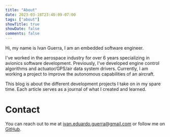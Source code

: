 ```yaml
---
title: "About"
date: 2023-03-18T23:40:09-07:00
tags: ["about"]
showTitle: true
showDate: false
comments: false
---
```


Hi, my name is Ivan Guerra, I am an embedded software engineer.

I've worked in the aerospace industry for over 6 years specializing in avionics
software development. Previously, I've developed engine control algorithms and
actuator/GPS/air data system drivers. Currently, I am working a project to
improve the autonomous capabilities of an aircraft.

This blog is about the different development projects I take on in my spare
time. Each article serves as a journal of what I created and learned.

# Contact

You can reach out to me at
[ivan.eduardo.guerra@gmail.com](mailto:ivan.eduardo.guerra@gmail.com) or follow
me on [GitHub](https://github.com/ivan-guerra).

